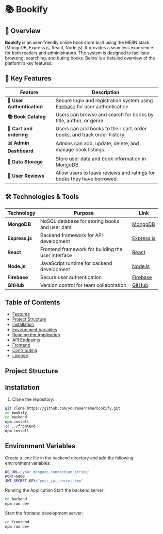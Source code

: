 # 📚 Bookify

## 📝 Overview
**Bookify** is an user-friendly online book store built using the MERN stack (MongoDB, Express.js, React, Node.js). It provides a seamless experience for both readers and administrators. The system is designed to facilitate browsing, searching, and buting books. Below is a detailed overview of the platform's key features:

## 🚀 Key Features

| Feature                     | Description                                                                                     |
|-----------------------------|-------------------------------------------------------------------------------------------------|
| **🔐 User Authentication**   | Secure login and registration system using [Firebase](https://firebase.google.com/) for user authentication.      |
| **📚 Book Catalog**          | Users can browse and search for books by title, author, or genre.                              |
| **🛒 Cart and ordering**    | Users can add books to their cart, order books, and track order history.                  |
| **📊 Admin Dashboard**       | Admins can add, update, delete, and manage book listings.                                       |
| **📂 Data Storage**          | Store user data and book information in [MongoDB](https://www.mongodb.com/). |
| **💬 User Reviews**          | Allow users to leave reviews and ratings for books they have borrowed.                         |

## 🛠️ Technologies & Tools

| Technology            | Purpose                                      | Link                                               |
|-----------------------|----------------------------------------------|----------------------------------------------------|
| **MongoDB**           | NoSQL database for storing books and user data | [MongoDB](https://www.mongodb.com/)                |
| **Express.js**        | Backend framework for API development        | [Express.js](https://expressjs.com/)               |
| **React**             | Frontend framework for building the user interface | [React](https://reactjs.org/)                     |
| **Node.js**           | JavaScript runtime for backend development    | [Node.js](https://nodejs.org/)                     |
| **Firebase**               | Secure user authentication                   | [Firebase](https://firebase.google.com/)                            |
| **GitHub**            | Version control for team collaboration       | [GitHub](https://github.com/)                     |



## Table of Contents

- [Features](#features)
- [Project Structure](#project-structure)
- [Installation](#installation)
- [Environment Variables](#environment-variables)
- [Running the Application](#running-the-application)
- [API Endpoints](#api-endpoints)
- [Frontend](#frontend)
- [Contributing](#contributing)
- [License](#license)


## Project Structure
## Installation
1. Clone the repository:
```sh
git clone https://github.com/yourusername/bookify.git
cd bookify
cd backend
npm install
cd ../frontend
npm install
```
## Environment Variables
Create a .env file in the backend directory and add the following environment variables:
```sh
DB_URL="your_mongodb_connection_string"
PORT=5000
JWT_SECRET_KEY="your_jwt_secret_key"
```
Running the Application
Start the backend server:
```sh
cd backend
npm run dev
```
Start the frontend development server:
```sh
cd frontend
npm run dev
```